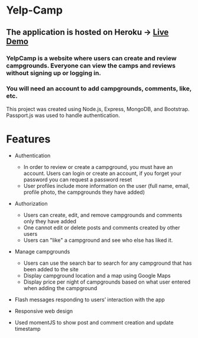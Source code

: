 # Yelp-Camp
## The application is hosted on Heroku -> [Live Demo](http://yelpcamp-bensto.herokuapp.com/)
### YelpCamp is a website where users can create and review campgrounds. Everyone can view the camps and reviews without signing up or logging in. 
### You will need an account to add campgrounds, comments, like, etc.
This project was created using Node.js, Express, MongoDB, and Bootstrap. Passport.js was used to handle authentication.

# Features
- Authentication
  - In order to review or create a campground, you must have an account. Users can login or create an account, if you forget your password you can request a password reset
  - User profiles include more information on the user (full name, email, profile photo, the campgrounds they have added)
- Authorization
  - Users can create, edit, and remove campgrounds and comments only they have added
  - One cannot edit or delete posts and comments created by other users
  - Users can "like" a campground and see who else has liked it.
- Manage campgrounds
  - Users can use the search bar to search for any campground that has been added to the site
  - Display campground location and a map using Google Maps
  - Display price per night of campgrounds based on what user entered when adding the campground

  
- Flash messages responding to users’ interaction with the app
- Responsive web design
- Used momentJS to show post and comment creation and update timestamp
